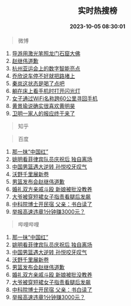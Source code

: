 <div align="center"><h2>实时热搜榜</h2><h4>2023-10-05 08:30:01</h4></div>

> 微博  

1. [导游用激光笔照龙门石窟大佛](https://s.weibo.com/weibo?q=%23%E5%AF%BC%E6%B8%B8%E7%94%A8%E6%BF%80%E5%85%89%E7%AC%94%E7%85%A7%E9%BE%99%E9%97%A8%E7%9F%B3%E7%AA%9F%E5%A4%A7%E4%BD%9B%23&t=31&band_rank=1&Refer=top)<br />
2. [赵继伟道歉](https://s.weibo.com/weibo?q=%23%E8%B5%B5%E7%BB%A7%E4%BC%9F%E9%81%93%E6%AD%89%23&t=31&band_rank=2&Refer=top)<br />
3. [杭州亚运会上的数字智能亮点](https://s.weibo.com/weibo?q=%23%E6%9D%AD%E5%B7%9E%E4%BA%9A%E8%BF%90%E4%BC%9A%E4%B8%8A%E7%9A%84%E6%95%B0%E5%AD%97%E6%99%BA%E8%83%BD%E4%BA%AE%E7%82%B9%23&t=31&band_rank=3&Refer=top)<br />
4. [乔欣说车停不好就把路堵上](https://s.weibo.com/weibo?q=%E4%B9%94%E6%AC%A3%E8%AF%B4%E8%BD%A6%E5%81%9C%E4%B8%8D%E5%A5%BD%E5%B0%B1%E6%8A%8A%E8%B7%AF%E5%A0%B5%E4%B8%8A&t=31&band_rank=4&Refer=top)<br />
5. [秦岚这状态是喝了点吧](https://s.weibo.com/weibo?q=%23%E7%A7%A6%E5%B2%9A%E8%BF%99%E7%8A%B6%E6%80%81%E6%98%AF%E5%96%9D%E4%BA%86%E7%82%B9%E5%90%A7%23&t=31&band_rank=5&Refer=top)<br />
6. [躺在床上看手机时打开闪光灯](https://s.weibo.com/weibo?q=%E8%BA%BA%E5%9C%A8%E5%BA%8A%E4%B8%8A%E7%9C%8B%E6%89%8B%E6%9C%BA%E6%97%B6%E6%89%93%E5%BC%80%E9%97%AA%E5%85%89%E7%81%AF&t=31&band_rank=6&Refer=top)<br />
7. [女子通过WiFi名称跨60公里寻回手机](https://s.weibo.com/weibo?q=%23%E5%A5%B3%E5%AD%90%E9%80%9A%E8%BF%87WiFi%E5%90%8D%E7%A7%B0%E8%B7%A860%E5%85%AC%E9%87%8C%E5%AF%BB%E5%9B%9E%E6%89%8B%E6%9C%BA%23&t=31&band_rank=7&Refer=top)<br />
8. [黄景瑜说确实很喜欢黄明昊](https://s.weibo.com/weibo?q=%23%E9%BB%84%E6%99%AF%E7%91%9C%E8%AF%B4%E7%A1%AE%E5%AE%9E%E5%BE%88%E5%96%9C%E6%AC%A2%E9%BB%84%E6%98%8E%E6%98%8A%23&t=31&band_rank=8&Refer=top)<br />
9. [卫明一家人的报应终于来了](https://s.weibo.com/weibo?q=%23%E5%8D%AB%E6%98%8E%E4%B8%80%E5%AE%B6%E4%BA%BA%E7%9A%84%E6%8A%A5%E5%BA%94%E7%BB%88%E4%BA%8E%E6%9D%A5%E4%BA%86%23&t=31&band_rank=9&Refer=top)<br />

> 知乎  


> 百度  

1. [那一抹“中国红”](https://www.baidu.com/s?wd=%E9%82%A3%E4%B8%80%E6%8A%B9%E2%80%9C%E4%B8%AD%E5%9B%BD%E7%BA%A2%E2%80%9D&sa=fyb_news&rsv_dl=fyb_news)<br />
2. [姚明看菲律宾队员庆祝后 独自离场](https://www.baidu.com/s?wd=%E5%A7%9A%E6%98%8E%E7%9C%8B%E8%8F%B2%E5%BE%8B%E5%AE%BE%E9%98%9F%E5%91%98%E5%BA%86%E7%A5%9D%E5%90%8E+%E7%8B%AC%E8%87%AA%E7%A6%BB%E5%9C%BA&sa=fyb_news&rsv_dl=fyb_news)<br />
3. [中国男篮遇大逆转 孙悦咬牙叹气](https://www.baidu.com/s?wd=%E4%B8%AD%E5%9B%BD%E7%94%B7%E7%AF%AE%E9%81%87%E5%A4%A7%E9%80%86%E8%BD%AC+%E5%AD%99%E6%82%A6%E5%92%AC%E7%89%99%E5%8F%B9%E6%B0%94&sa=fyb_news&rsv_dl=fyb_news)<br />
4. [沃野千里展新卷](https://www.baidu.com/s?wd=%E6%B2%83%E9%87%8E%E5%8D%83%E9%87%8C%E5%B1%95%E6%96%B0%E5%8D%B7&sa=fyb_news&rsv_dl=fyb_news)<br />
5. [男篮发布会赵继伟道歉](https://www.baidu.com/s?wd=%E7%94%B7%E7%AF%AE%E5%8F%91%E5%B8%83%E4%BC%9A%E8%B5%B5%E7%BB%A7%E4%BC%9F%E9%81%93%E6%AD%89&sa=fyb_news&rsv_dl=fyb_news)<br />
6. [婚礼双方亲戚斗殴 新娘被批没教养](https://www.baidu.com/s?wd=%E5%A9%9A%E7%A4%BC%E5%8F%8C%E6%96%B9%E4%BA%B2%E6%88%9A%E6%96%97%E6%AE%B4+%E6%96%B0%E5%A8%98%E8%A2%AB%E6%89%B9%E6%B2%A1%E6%95%99%E5%85%BB&sa=fyb_news&rsv_dl=fyb_news)<br />
7. [大爷被穿短裙女子指责看腿后发飙](https://www.baidu.com/s?wd=%E5%A4%A7%E7%88%B7%E8%A2%AB%E7%A9%BF%E7%9F%AD%E8%A3%99%E5%A5%B3%E5%AD%90%E6%8C%87%E8%B4%A3%E7%9C%8B%E8%85%BF%E5%90%8E%E5%8F%91%E9%A3%99&sa=fyb_news&rsv_dl=fyb_news)<br />
8. [中科院博士开民宿 父亲：书白读了](https://www.baidu.com/s?wd=%E4%B8%AD%E7%A7%91%E9%99%A2%E5%8D%9A%E5%A3%AB%E5%BC%80%E6%B0%91%E5%AE%BF+%E7%88%B6%E4%BA%B2%EF%BC%9A%E4%B9%A6%E7%99%BD%E8%AF%BB%E4%BA%86&sa=fyb_news&rsv_dl=fyb_news)<br />
9. [举报高速违章1分钟赚3000元？](https://www.baidu.com/s?wd=%E4%B8%BE%E6%8A%A5%E9%AB%98%E9%80%9F%E8%BF%9D%E7%AB%A01%E5%88%86%E9%92%9F%E8%B5%9A3000%E5%85%83%EF%BC%9F&sa=fyb_news&rsv_dl=fyb_news)<br />

> 哔哩哔哩  

1. [那一抹“中国红”](https://www.baidu.com/s?wd=%E9%82%A3%E4%B8%80%E6%8A%B9%E2%80%9C%E4%B8%AD%E5%9B%BD%E7%BA%A2%E2%80%9D&sa=fyb_news&rsv_dl=fyb_news)<br />
2. [姚明看菲律宾队员庆祝后 独自离场](https://www.baidu.com/s?wd=%E5%A7%9A%E6%98%8E%E7%9C%8B%E8%8F%B2%E5%BE%8B%E5%AE%BE%E9%98%9F%E5%91%98%E5%BA%86%E7%A5%9D%E5%90%8E+%E7%8B%AC%E8%87%AA%E7%A6%BB%E5%9C%BA&sa=fyb_news&rsv_dl=fyb_news)<br />
3. [中国男篮遇大逆转 孙悦咬牙叹气](https://www.baidu.com/s?wd=%E4%B8%AD%E5%9B%BD%E7%94%B7%E7%AF%AE%E9%81%87%E5%A4%A7%E9%80%86%E8%BD%AC+%E5%AD%99%E6%82%A6%E5%92%AC%E7%89%99%E5%8F%B9%E6%B0%94&sa=fyb_news&rsv_dl=fyb_news)<br />
4. [沃野千里展新卷](https://www.baidu.com/s?wd=%E6%B2%83%E9%87%8E%E5%8D%83%E9%87%8C%E5%B1%95%E6%96%B0%E5%8D%B7&sa=fyb_news&rsv_dl=fyb_news)<br />
5. [男篮发布会赵继伟道歉](https://www.baidu.com/s?wd=%E7%94%B7%E7%AF%AE%E5%8F%91%E5%B8%83%E4%BC%9A%E8%B5%B5%E7%BB%A7%E4%BC%9F%E9%81%93%E6%AD%89&sa=fyb_news&rsv_dl=fyb_news)<br />
6. [婚礼双方亲戚斗殴 新娘被批没教养](https://www.baidu.com/s?wd=%E5%A9%9A%E7%A4%BC%E5%8F%8C%E6%96%B9%E4%BA%B2%E6%88%9A%E6%96%97%E6%AE%B4+%E6%96%B0%E5%A8%98%E8%A2%AB%E6%89%B9%E6%B2%A1%E6%95%99%E5%85%BB&sa=fyb_news&rsv_dl=fyb_news)<br />
7. [大爷被穿短裙女子指责看腿后发飙](https://www.baidu.com/s?wd=%E5%A4%A7%E7%88%B7%E8%A2%AB%E7%A9%BF%E7%9F%AD%E8%A3%99%E5%A5%B3%E5%AD%90%E6%8C%87%E8%B4%A3%E7%9C%8B%E8%85%BF%E5%90%8E%E5%8F%91%E9%A3%99&sa=fyb_news&rsv_dl=fyb_news)<br />
8. [中科院博士开民宿 父亲：书白读了](https://www.baidu.com/s?wd=%E4%B8%AD%E7%A7%91%E9%99%A2%E5%8D%9A%E5%A3%AB%E5%BC%80%E6%B0%91%E5%AE%BF+%E7%88%B6%E4%BA%B2%EF%BC%9A%E4%B9%A6%E7%99%BD%E8%AF%BB%E4%BA%86&sa=fyb_news&rsv_dl=fyb_news)<br />
9. [举报高速违章1分钟赚3000元？](https://www.baidu.com/s?wd=%E4%B8%BE%E6%8A%A5%E9%AB%98%E9%80%9F%E8%BF%9D%E7%AB%A01%E5%88%86%E9%92%9F%E8%B5%9A3000%E5%85%83%EF%BC%9F&sa=fyb_news&rsv_dl=fyb_news)<br />
